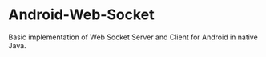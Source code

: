 # Android-Web-Socket
Basic implementation of Web Socket Server and Client for Android in native Java.
